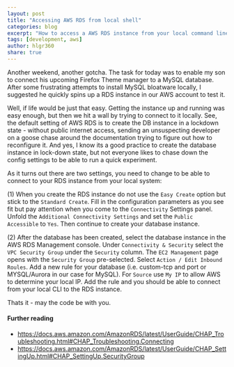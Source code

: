 ```yaml
---
layout: post
title: "Accessing AWS RDS from local shell"
categories: blog
excerpt: "How to access a AWS RDS instance from your local command line"
tags: [development, aws]
author: hlgr360
share: true
---
```


Another weekend, another gotcha. The task for today was to enable my son to connect his upcoming Firefox Theme manager to a MySQL database. After some frustrating attempts to install MySQL bloatware locally, I suggested he quickly spins up a RDS instance in our AWS account to test it. 

Well, if life would be just that easy. Getting the instance up and running was easy enough, but then we hit a wall by trying to connect to it locally. See, the default setting of AWS RDS is to create the DB instance in a lockdown state - without public internet access, sending an unsuspecting developer on a goose chase around the documentation trying to figure out how to reconfigure it. And yes, I know its a good practice to create the database instance in lock-down state, but not everyone likes to chase down the config settings to be able to run a quick experiment.

As it turns out there are two settings, you need to change to be able to connect to your RDS instance from your local system:

(1) When you create the RDS instance do not use the `Easy Create` option but stick to the `Standard Create`. Fill in the configuration parameters as you see fit but pay attention when you come to the `Connectivity` Settings panel. Unfold the `Additional Connectivity Settings` and set the `Public Accessible` to `Yes`. Then continue to create your database instance.

(2) After the database has been created, select the database instance in the AWS RDS Management console. Under `Connectivity & Security` select the `VPC Security Group` under the `Security` column. The `EC2 Management` page opens with the `Security Group` pre-selected. Select `Action / Edit Inbound Roules`. Add a new rule for your database (i.e. custom-tcp and port or MYSQL/Aurora in our case for MySQL). For `Source` use `My IP` to allow AWS to determine your local IP. Add the rule and you should be able to connect from your local CLI to the RDS instance.

Thats it - may the code be with you.

#### Further reading
* <https://docs.aws.amazon.com/AmazonRDS/latest/UserGuide/CHAP_Troubleshooting.html#CHAP_Troubleshooting.Connecting>
* <https://docs.aws.amazon.com/AmazonRDS/latest/UserGuide/CHAP_SettingUp.html#CHAP_SettingUp.SecurityGroup>

